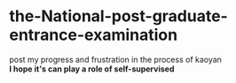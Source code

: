 # the-National-post-graduate-entrance-examination
post my progress and frustration in the process of kaoyan      
**I hope it's can play a role of self-supervised**
